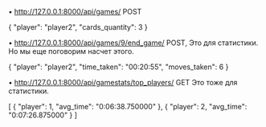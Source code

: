 

 • http://127.0.0.1:8000/api/games/ POST

{
    "player": "player2",
    "cards_quantity": 3
}

 • http://127.0.0.1:8000/api/games/9/end_game/ POST, Это для статистики. Но мы еще поговорим насчет этого.

{
    "player": "player2",
    "time_taken": "00:20:55",
    "moves_taken": 6
}

 • http://127.0.0.1:8000/api/gamestats/top_players/ GET Это тоже для статистики.

[
    {
        "player": 1,
        "avg_time": "0:06:38.750000"
    },
    {
        "player": 2,
        "avg_time": "0:07:26.875000"
    }
]
